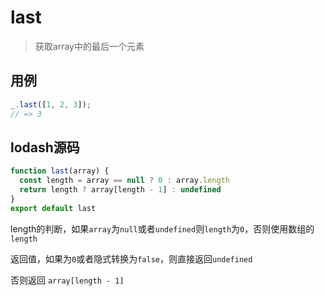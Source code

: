 # last

> 获取array中的最后一个元素

## 用例

```js
_.last([1, 2, 3]);
// => 3
```

## lodash源码

```js
function last(array) {
  const length = array == null ? 0 : array.length
  return length ? array[length - 1] : undefined
}
export default last
```

length的判断，如果`array`为`null`或者`undefined`则`length`为`0`，否则使用数组的`length`

返回值，如果为`0`或者隐式转换为`false`，则直接返回`undefined`

否则返回 `array[length - 1]`